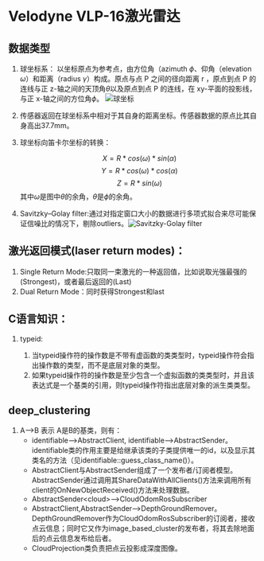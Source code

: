 # Velodyne VLP-16激光雷达

## 数据类型

1. 球坐标系：
 以坐标原点为参考点，由方位角（azimuth $\phi$、仰角（elevation $\omega$）和距离（radius $\gamma$）构成。原点与点 P 之间的径向距离 r ，原点到点 P 的连线与正 z-轴之间的天顶角$\theta$以及原点到点 P 的连线，在 xy-平面的投影线，与正 x-轴之间的方位角$\phi$。
![球坐标](https://gss2.bdstatic.com/9fo3dSag_xI4khGkpoWK1HF6hhy/baike/c0%3Dbaike92%2C5%2C5%2C92%2C30/sign=6c2bb489be003af359b7d4325443ad39/3ac79f3df8dcd100e059aca17a8b4710b8122f6c.jpg)

2. 传感器返回在球坐标系中相对于其自身的距离坐标。传感器数据的原点比其自身高出37.7mm。

3. 球坐标向笛卡尔坐标的转换：

    $$X = R*cos(\omega)*sin(\alpha)$$
    $$Y = R*cos(\omega)*cos(\alpha)$$
    $$Z = R*sin(\omega)$$
    其中$\omega$是图中$\theta$的余角，$\theta$是$\phi$的余角。

4. Savitzky–Golay filter:通过对指定窗口大小的数据进行多项式拟合来尽可能保证信噪比的情况下，剔除outliers。![Savitzky-Golay filter](https://upload.wikimedia.org/wikipedia/commons/thumb/8/89/Lissage_sg3_anim.gif/600px-Lissage_sg3_anim.gif)

## 激光返回模式(laser return modes)：

1. Single Return Mode:只取同一束激光的一种返回值，比如说取光强最强的(Strongest)，或者最后返回的(Last)
2. Dual Return Mode：同时获得Strongest和last

## C语言知识：

1. typeid:
  
    1. 当typeid操作符的操作数是不带有虚函数的类类型时，typeid操作符会指出操作数的类型，而不是底层对象的类型。
    2. 如果typeid操作符的操作数是至少包含一个虚拟函数的类类型时，并且该表达式是一个基类的引用，则typeid操作符指出底层对象的派生类类型。

## deep_clustering

1. A-->B 表示 A是B的基类，则有：
    * identifiable-->AbstractClient, identifiable-->AbstractSender。identifiable类的作用主要是给继承该类的子类提供唯一的id，以及显示其类名的方法（见identifiable::guess_class_name()）。
    * AbstractClient与AbstractSender组成了一个发布者/订阅者模型。AbstractSender通过调用其ShareDataWithAllClients()方法来调用所有client的OnNewObjectReceived()方法来处理数据。
    * AbstractSender\<cloud\>-->CloudOdomRosSubscriber
    * AbstractClient,AbstractSender-->DepthGroundRemover。DepthGroundRemover作为CloudOdomRosSubscriber的订阅者，接收点云信息；同时它又作为image_based_cluster的发布者，将其去除地面后的点云信息发布给后者。
    * CloudProjection类负责把点云投影成深度图像。